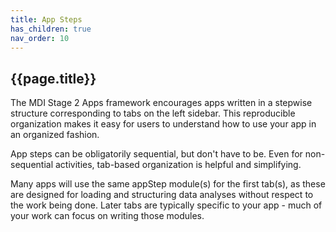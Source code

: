 ```yaml
---
title: App Steps
has_children: true
nav_order: 10
---
```


## {{page.title}}

The MDI Stage 2 Apps framework encourages
apps written in a stepwise structure corresponding to tabs
on the left sidebar. This reproducible organization 
makes it easy for users to understand how to use your app in
an organized fashion. 

App steps can be obligatorily sequential, but don't have to be.
Even for non-sequential activities, tab-based organization
is helpful and simplifying.

Many apps will use the same appStep module(s) for the first tab(s),
as these are designed for loading and structuring
data analyses without respect to the work being done. Later tabs
are typically specific to your app - much of your work
can focus on writing those modules.
